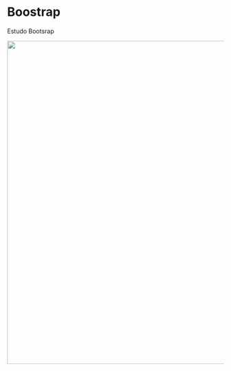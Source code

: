# Boostrap
Estudo Bootsrap

<img src="https://miro.medium.com/max/800/1*TJT7z7w3baYO0ON-6RbaYA.png" width="750" align="center">

